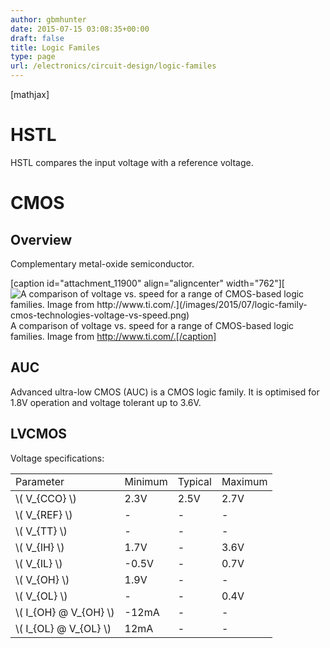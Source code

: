 ```yaml
---
author: gbmhunter
date: 2015-07-15 03:08:35+00:00
draft: false
title: Logic Familes
type: page
url: /electronics/circuit-design/logic-familes
---
```


[mathjax]

# HSTL

HSTL compares the input voltage with a reference voltage.

# CMOS

## Overview

Complementary metal-oxide semiconductor.

[caption id="attachment_11900" align="aligncenter" width="762"][![A comparison of voltage vs. speed for a range of CMOS-based logic families. Image from http://www.ti.com/.](/images/2015/07/logic-family-cmos-technologies-voltage-vs-speed.png)
](/images/2015/07/logic-family-cmos-technologies-voltage-vs-speed.png) A comparison of voltage vs. speed for a range of CMOS-based logic families. Image from http://www.ti.com/.[/caption]

## AUC

Advanced ultra-low CMOS (AUC) is a CMOS logic family. It is optimised for 1.8V operation and voltage tolerant up to 3.6V.

## LVCMOS

Voltage specifications:

<table ><tr >
<td >Parameter
</td>
<td >Minimum
</td>
<td >Typical
</td>
<td >Maximum
</td></tr><tbody ><tr >
<td >\( V_{CCO} \)
</td>
<td >2.3V
</td>
<td >2.5V
</td>
<td >2.7V
</td></tr><tr >
<td >\( V_{REF} \)
</td>
<td >-
</td>
<td >-
</td>
<td >-
</td></tr><tr >
<td >\( V_{TT} \)
</td>
<td >-
</td>
<td >-
</td>
<td >-
</td></tr><tr >
<td >\( V_{IH} \)
</td>
<td >1.7V
</td>
<td >-
</td>
<td >3.6V
</td></tr><tr >
<td >\( V_{IL} \)
</td>
<td >-0.5V
</td>
<td >-
</td>
<td >0.7V
</td></tr><tr >
<td >\( V_{OH} \)
</td>
<td >1.9V
</td>
<td >-
</td>
<td >-
</td></tr><tr >
<td >\( V_{OL} \)
</td>
<td >-
</td>
<td >-
</td>
<td >0.4V
</td></tr><tr >
<td >\( I_{OH} @ V_{OH} \)
</td>
<td >-12mA
</td>
<td >-
</td>
<td >-
</td></tr><tr >
<td >\( I_{OL} @ V_{OL} \)
</td>
<td >12mA
</td>
<td >-
</td>
<td >-
</td></tr></tbody></table>

